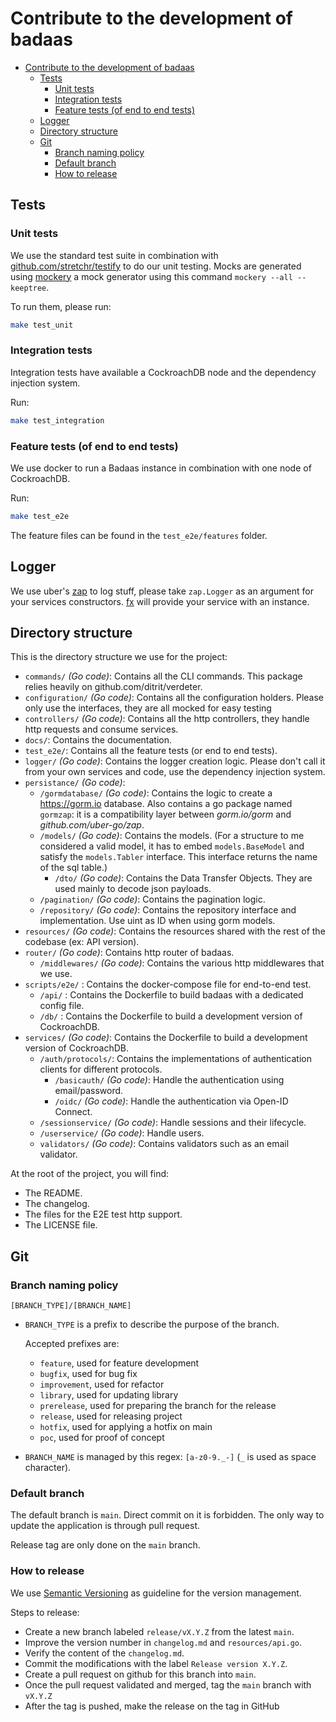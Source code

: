 # Contribute to the development of badaas

- [Contribute to the development of badaas](#contribute-to-the-development-of-badaas)
  - [Tests](#tests)
    - [Unit tests](#unit-tests)
    - [Integration tests](#integration-tests)
    - [Feature tests (of end to end tests)](#feature-tests-of-end-to-end-tests)
  - [Logger](#logger)
  - [Directory structure](#directory-structure)
  - [Git](#git)
    - [Branch naming policy](#branch-naming-policy)
    - [Default branch](#default-branch)
    - [How to release](#how-to-release)

## Tests

### Unit tests

We use the standard test suite in combination with [github.com/stretchr/testify](https://github.com/stretchr/testify) to do our unit testing. Mocks are generated using [mockery](https://github.com/vektra/mockery) a mock generator using this command `mockery --all --keeptree`.

To run them, please run:

```sh
make test_unit
```

### Integration tests

Integration tests have available a CockroachDB node and the dependency injection system.

Run:

```sh
make test_integration
```

### Feature tests (of end to end tests)

We use docker to run a Badaas instance in combination with one node of CockroachDB.

Run:

```sh
make test_e2e
```

The feature files can be found in the `test_e2e/features` folder.

## Logger

We use uber's [zap](https://pkg.go.dev/go.uber.org/zap) to log stuff, please take `zap.Logger` as an argument for your services constructors. [fx](https://github.com/uber-go/fx) will provide your service with an instance.

## Directory structure

This is the directory structure we use for the project:

- `commands/` *(Go code)*: Contains all the CLI commands. This package relies heavily on github.com/ditrit/verdeter.
- `configuration/` *(Go code)*: Contains all the configuration holders. Please only use the interfaces, they are all mocked for easy testing
- `controllers/` *(Go code)*: Contains all the http controllers, they handle http requests and consume services.
- `docs/`: Contains the documentation.
- `test_e2e/`: Contains all the feature tests (or end to end tests).
- `logger/` *(Go code)*: Contains the logger creation logic. Please don't call it from your own services and code, use the dependency injection system.
- `persistance/` *(Go code)*:
  - `/gormdatabase/` *(Go code)*: Contains the logic to create a <https://gorm.io> database. Also contains a go package named `gormzap`: it is a compatibility layer between *gorm.io/gorm* and *github.com/uber-go/zap*.
  - `/models/` *(Go code)*: Contains the models. (For a structure to me considered a valid model, it has to embed `models.BaseModel` and satisfy the `models.Tabler` interface. This interface returns the name of the sql table.)
    - `/dto/` *(Go code)*: Contains the Data Transfer Objects. They are used mainly to decode json payloads.
  - `/pagination/` *(Go code)*: Contains the pagination logic.
  - `/repository/` *(Go code)*: Contains the repository interface and implementation. Use uint as ID when using gorm models.
- `resources/` *(Go code)*: Contains the resources shared with the rest of the codebase (ex: API version).
- `router/` *(Go code)*: Contains http router of badaas.
  - `/middlewares/` *(Go code)*: Contains the various http middlewares that we use.
- `scripts/e2e/` : Contains the docker-compose file for end-to-end test.
  - `/api/` : Contains the Dockerfile to build badaas with a dedicated config file.
  - `/db/` : Contains the Dockerfile to build a development version of CockroachDB.
- `services/` *(Go code)*: Contains the Dockerfile to build a development version of CockroachDB.
  - `/auth/protocols/`: Contains the implementations of authentication clients for different protocols.
    - `/basicauth/` *(Go code)*: Handle the authentication using email/password.
    - `/oidc/` *(Go code)*: Handle the authentication via Open-ID Connect.
  - `/sessionservice/` *(Go code)*: Handle sessions and their lifecycle.
  - `/userservice/` *(Go code)*: Handle users.
  - `validators/` *(Go code)*: Contains validators such as an email validator.

At the root of the project, you will find:

- The README.
- The changelog.
- The files for the E2E test http support.
- The LICENSE file.

## Git

### Branch naming policy

`[BRANCH_TYPE]/[BRANCH_NAME]`

- `BRANCH_TYPE` is a prefix to describe the purpose of the branch.
  
  Accepted prefixes are:
  - `feature`, used for feature development
  - `bugfix`, used for bug fix
  - `improvement`, used for refactor
  - `library`, used for updating library
  - `prerelease`, used for preparing the branch for the release
  - `release`, used for releasing project
  - `hotfix`, used for applying a hotfix on main
  - `poc`, used for proof of concept
- `BRANCH_NAME` is managed by this regex: `[a-z0-9._-]` (`_` is used as space character).

### Default branch

The default branch is `main`. Direct commit on it is forbidden. The only way to update the application is through pull request.

Release tag are only done on the `main` branch.

### How to release

We use [Semantic Versioning](https://semver.org/spec/v2.0.0.html) as guideline for the version management.

Steps to release:

- Create a new branch labeled `release/vX.Y.Z` from the latest `main`.
- Improve the version number in `changelog.md` and `resources/api.go`.
- Verify the content of the `changelog.md`.
- Commit the modifications with the label `Release version X.Y.Z`.
- Create a pull request on github for this branch into `main`.
- Once the pull request validated and merged, tag the `main` branch with `vX.Y.Z`
- After the tag is pushed, make the release on the tag in GitHub
